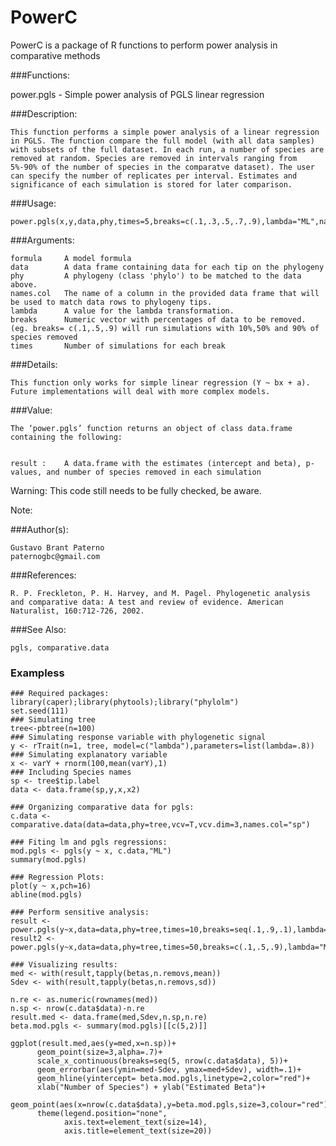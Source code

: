 PowerC
======

PowerC is a package of R functions to perform power analysis in comparative methods

###Functions:

  power.pgls - Simple power analysis of PGLS linear regression

###Description:

	This function performs a simple power analysis of a linear regression in PGLS. The function compare the full model (with all data samples) with subsets of the full dataset. In each run, a number of species are removed at random. Species are removed in intervals ranging from 5%-90% of the number of species in the comparatve dataset). The user can specify the number of replicates per interval. Estimates and significance of each simulation is stored for later comparison.

###Usage:
	
	power.pgls(x,y,data,phy,times=5,breaks=c(.1,.3,.5,.7,.9),lambda="ML",names.col)

###Arguments:

	formula		A model formula
	data 		A data frame containing data for each tip on the phylogeny
	phy         A phylogeny (class 'phylo') to be matched to the data above.
	names.col   The name of a column in the provided data frame that will be used to match data rows to phylogeny tips.
	lambda		A value for the lambda transformation.
	breaks		Numeric vector with percentages of data to be removed. (eg. breaks= c(.1,.5,.9) will run simulations with 10%,50% and 90% of species removed	
	times  		Number of simulations for each break
		

###Details:
	
	This function only works for simple linear regression (Y ~ bx + a). Future implementations will deal with more complex models.

###Value:

	The ‘power.pgls’ function returns an object of class data.frame containing the following:


	result : 	A data.frame with the estimates (intercept and beta), p-values, and number of species removed in each simulation


 
Warning: This code still needs to be fully checked, be aware.


Note:


###Author(s):

	Gustavo Brant Paterno
	paternogbc@gmail.com

###References:

	R. P. Freckleton, P. H. Harvey, and M. Pagel. Phylogenetic analysis and comparative data: A test and review of evidence. American Naturalist, 160:712-726, 2002.


###See Also:

	pgls, comparative.data


### Exampless
	### Required packages:
	library(caper);library(phytools);library("phylolm")
	set.seed(111)
	### Simulating tree
	tree<-pbtree(n=100)    
	### Simulating response variable with phylogenetic signal
	y <- rTrait(n=1, tree, model=c("lambda"),parameters=list(lambda=.8))  
	### Simulating explanatory variable
	x <- varY + rnorm(100,mean(varY),1)     
	### Including Species names
	sp <- tree$tip.label               
	data <- data.frame(sp,y,x,x2)   

	### Organizing comparative data for pgls:
	c.data <- comparative.data(data=data,phy=tree,vcv=T,vcv.dim=3,names.col="sp")

	### Fiting lm and pgls regressions:
	mod.pgls <- pgls(y ~ x, c.data,"ML")
	summary(mod.pgls)
  
	### Regression Plots:
	plot(y ~ x,pch=16)
	abline(mod.pgls)
     
	### Perform sensitive analysis:
	result <- power.pgls(y~x,data=data,phy=tree,times=10,breaks=seq(.1,.9,.1),lambda="ML",names.col="sp")
	result2 <- power.pgls(y~x,data=data,phy=tree,times=50,breaks=c(.1,.5,.9),lambda="ML",names.col="sp")

	### Visualizing results:
	med <- with(result,tapply(betas,n.removs,mean))
	Sdev <- with(result,tapply(betas,n.removs,sd))

	n.re <- as.numeric(rownames(med))
	n.sp <- nrow(c.data$data)-n.re 
	result.med <- data.frame(med,Sdev,n.sp,n.re)
	beta.mod.pgls <- summary(mod.pgls)[[c(5,2)]] 

	ggplot(result.med,aes(y=med,x=n.sp))+
          geom_point(size=3,alpha=.7)+
          scale_x_continuous(breaks=seq(5, nrow(c.data$data), 5))+
          geom_errorbar(aes(ymin=med-Sdev, ymax=med+Sdev), width=.1)+
          geom_hline(yintercept= beta.mod.pgls,linetype=2,color="red")+
          xlab("Number of Species") + ylab("Estimated Beta")+
          geom_point(aes(x=nrow(c.data$data),y=beta.mod.pgls,size=3,colour="red"))+
          theme(legend.position="none",
                axis.text=element_text(size=14),       
                axis.title=element_text(size=20))


	

